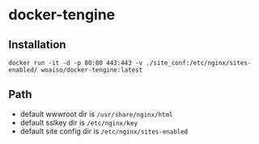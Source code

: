 # docker-tengine

## Installation

```
docker run -it -d -p 80:80 443:443 -v ./site_conf:/etc/nginx/sites-enabled/ woaiso/docker-tengine:latest
```


## Path

- default wwwroot dir is `/usr/share/nginx/html`
- default sslkey dir is `/etc/nginx/key`
- default site config dir is `/etc/nginx/sites-enabled`